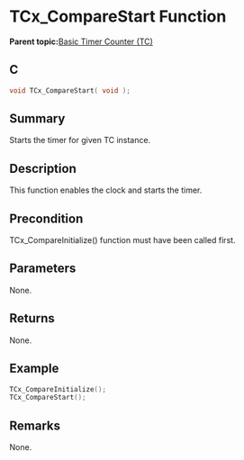 # TCx\_CompareStart Function

**Parent topic:**[Basic Timer Counter \(TC\)](GUID-D805E0EA-6923-41A3-A27E-5A159783D12C.md)

## C

```c
void TCx_CompareStart( void );
```

## Summary

Starts the timer for given TC instance.

## Description

This function enables the clock and starts the timer.

## Precondition

TCx\_CompareInitialize\(\) function must have been called first.

## Parameters

None.

## Returns

None.

## Example

```c
TCx_CompareInitialize();
TCx_CompareStart();
```

## Remarks

None.

